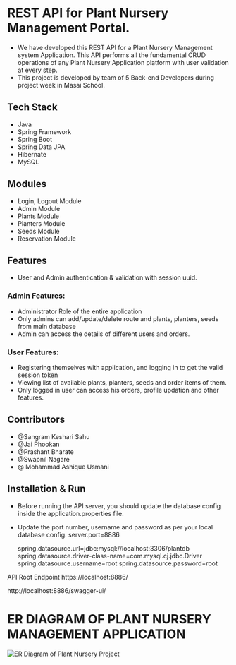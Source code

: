 # REST API for Plant Nursery Management Portal.
- We have developed this REST API for a Plant Nursery Management system Application. This API performs all the fundamental CRUD operations of any Plant Nursery Application platform with user validation at every step.
- This project is developed by team of 5 Back-end Developers during project week in Masai School.
## Tech Stack
- Java
- Spring Framework
- Spring Boot
- Spring Data JPA
- Hibernate
- MySQL
## Modules
- Login, Logout Module
- Admin Module
- Plants Module
- Planters Module
- Seeds Module
- Reservation Module
## Features
- User and Admin authentication & validation with session uuid.
### Admin Features:
* Administrator Role of the entire application
* Only  admins can add/update/delete route and plants, planters, seeds from main database
* Admin can access the details of different users and orders.
### User Features:
* Registering themselves with application, and logging in to get the valid session token
* Viewing list of available plants, planters, seeds and order items of them.
* Only logged in user can access his orders, profile updation and other features.
## Contributors
- @Sangram Keshari Sahu
- @Jai Phookan
- @Prashant Bharate 
- @Swapnil Nagare
- @ Mohammad Ashique Usmani
## Installation & Run
- Before running the API server, you should update the database config inside the application.properties file.
- Update the port number, username and password as per your local database config.
    server.port=8886

    spring.datasource.url=jdbc:mysql://localhost:3306/plantdb
    spring.datasource.driver-class-name=com.mysql.cj.jdbc.Driver
    spring.datasource.username=root
    spring.datasource.password=root

API Root Endpoint
https://localhost:8886/

http://localhost:8886/swagger-ui/



# ER DIAGRAM OF PLANT NURSERY MANAGEMENT APPLICATION


![ER Diagram of Plant Nursery Project](https://user-images.githubusercontent.com/101380040/193456250-c8fea983-dd1c-4888-a967-94ebfad02748.jpeg)

